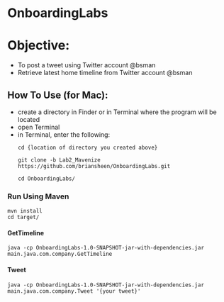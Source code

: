 # OnboardingLabs

# Objective:  

  - To post a tweet using Twitter account @bsman
  - Retrieve latest home timeline from Twitter account @bsman


## How To Use (for Mac):
  - create a directory in Finder or in Terminal where the program will be located
  - open Terminal
  - in Terminal, enter the following:
    ```
    cd {location of directory you created above}

    git clone -b Lab2_Mavenize https://github.com/briansheen/OnboardingLabs.git

    cd OnboardingLabs/
    ```

### Run Using Maven

    mvn install
    cd target/

#### GetTimeline

    java -cp OnboardingLabs-1.0-SNAPSHOT-jar-with-dependencies.jar main.java.com.company.GetTimeline

#### Tweet

    java -cp OnboardingLabs-1.0-SNAPSHOT-jar-with-dependencies.jar main.java.com.company.Tweet '{your tweet}'
